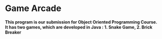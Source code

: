 # Game Arcade
#### This program is our submission for Object Oriented Programming Course. It has two games, which are developed in Java : 1. Snake Game, 2. Brick Breaker
